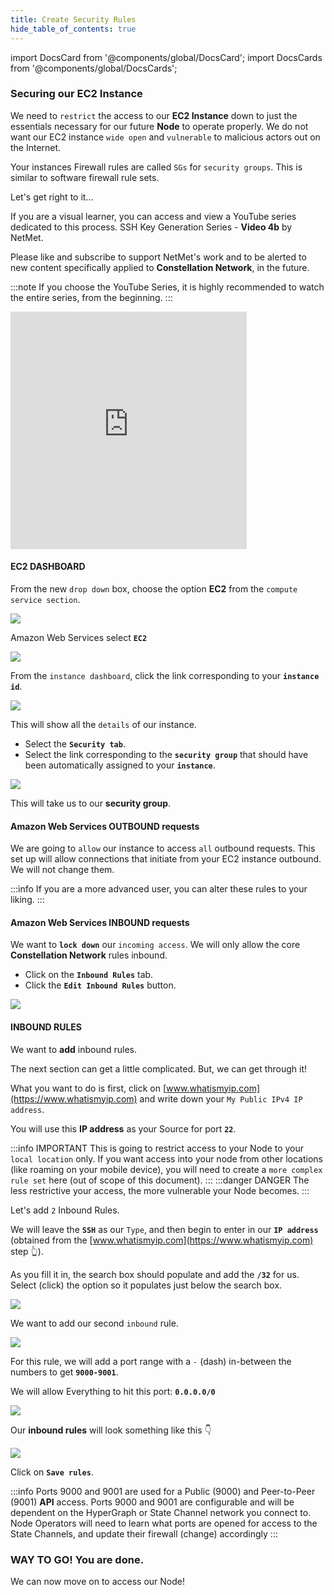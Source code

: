 ```yaml
---
title: Create Security Rules
hide_table_of_contents: true
---
```


import DocsCard from '@components/global/DocsCard';
import DocsCards from '@components/global/DocsCards';

<head>
  <title>Amazon Web Services (AWS)</title>
  <meta
    name="description"
    content="Apply our Security Group(s) to our EC2 Instance"
  />
  <style>{`
    :root {
      --doc-item-container-width: 60rem;
    }
  `}
  </style>
</head>

### Securing our EC2 Instance

We need to `restrict` the access to our **EC2 Instance** down to just the essentials necessary for our future **Node** to operate properly. We do not want our EC2 instance `wide open` and `vulnerable` to malicious actors out on the Internet.

Your instances Firewall rules are called `SGs` for `security groups`.  This is similar to software firewall rule sets.

Let's get right to it...

If you are a visual learner, you can access and view a YouTube series dedicated to this process.  SSH Key Generation Series - **Video 4b** by NetMet.

Please like and subscribe to support NetMet's work and to be alerted to new content specifically applied to **Constellation Network**, in the future.

:::note
If you choose the YouTube Series, it is highly recommended to watch the entire series, from the beginning.
:::

<iframe width="75%" height="380" src="https://www.youtube.com/embed/0plYuXJwfOU" title="YouTube video player" frameborder="0" allow="accelerometer; autoplay; clipboard-write; encrypted-media; gyroscope; picture-in-picture" allowfullscreen></iframe>


#### EC2 DASHBOARD

From the new `drop down` box, choose the option **EC2** from the `compute service section`.

![](/img/validator_nodes/node-aws-sg1.png)

Amazon Web Services select **`EC2`**

![](/img/validator_nodes/node-aws-sg2.png)

From the `instance dashboard`, click the link corresponding to your **`instance id`**.

![](/img/validator_nodes/node-aws-sg3.png)

This will show all the `details` of our instance.

  - Select the **`Security tab`**.
  - Select the link corresponding to the **`security group`** that should have been automatically assigned to your **`instance`**.

![](/img/validator_nodes/node-aws-sg4.png)

This will take us to our **security group**.

#### Amazon Web Services OUTBOUND requests

We are going to `allow` our instance to access `all` outbound requests. This set up will allow connections that initiate from your EC2 instance outbound. We will not change them. 

:::info
If you are a more advanced user, you can alter these rules to your liking.
:::

#### Amazon Web Services INBOUND requests

We want to **`lock down`** our `incoming access`. We will only allow the core **Constellation Network** rules inbound.

- Click on the **`Inbound Rules`** tab.
- Click the **`Edit Inbound Rules`** button.

![](/img/validator_nodes/node-aws-sg5.png)

#### INBOUND RULES
We want to **add** inbound rules.

The next section can get a little complicated. But, we can get through it! 

What you want to do is first, click on [www.whatismyip.com](https://www.whatismyip.com) and write down your `My Public IPv4 IP address`.

You will use this **IP address** as your Source for port **`22`**.

:::info IMPORTANT 
This is going to restrict access to your Node to your `local location` only.  If you want access into your node from other locations (like roaming on your mobile device), you will need to create a `more complex rule set` here (out of scope of this document). 
:::
:::danger DANGER
The less restrictive your access, the more vulnerable your Node becomes.
:::

Let's add `2` Inbound Rules.

We will leave the **`SSH`** as our `Type`, and then begin to enter in our **`IP address`** (obtained from the [www.whatismyip.com](https://www.whatismyip.com) step 👆).

As you fill it in, the search box should populate and add the **`/32`** for us. Select (click) the option so it populates just below the search box.

![](/img/validator_nodes/node-aws-sg6.png)

We want to add our second `inbound` rule.

![](/img/validator_nodes/node-aws-sg7.png)

For this rule, we will add a port range with a `-` (dash) in-between the numbers to get **`9000-9001`**.

We will allow Everything to hit this port: **`0.0.0.0/0`**

![](/img/validator_nodes/node-aws-sg8.png)

Our **inbound rules** will look something like this 👇

![](/img/validator_nodes/node-aws-sg9.png)

Click on **`Save rules`**.

:::info
Ports 9000 and 9001 are used for a Public (9000) and Peer-to-Peer (9001) **API** access.   Ports 9000 and 9001 are configurable and will be dependent on the HyperGraph or State Channel network you connect to.  Node Operators will need to learn what ports are opened for access to the State Channels, and update their firewall (change) accordingly
:::

### WAY TO GO! You are done.
We can now move on to access our Node!